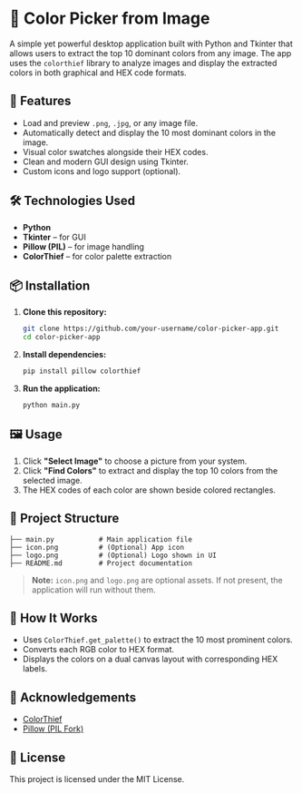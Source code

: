 # 🎨 Color Picker from Image

A simple yet powerful desktop application built with Python and Tkinter that allows users to extract the top 10 dominant colors from any image. The app uses the `colorthief` library to analyze images and display the extracted colors in both graphical and HEX code formats.

## 📸 Features

- Load and preview `.png`, `.jpg`, or any image file.
- Automatically detect and display the 10 most dominant colors in the image.
- Visual color swatches alongside their HEX codes.
- Clean and modern GUI design using Tkinter.
- Custom icons and logo support (optional).

## 🛠️ Technologies Used

- **Python**
- **Tkinter** – for GUI
- **Pillow (PIL)** – for image handling
- **ColorThief** – for color palette extraction

## 📦 Installation

1. **Clone this repository:**
   ```bash
   git clone https://github.com/your-username/color-picker-app.git
   cd color-picker-app
   ```

2. **Install dependencies:**
   ```bash
   pip install pillow colorthief
   ```

3. **Run the application:**
   ```bash
   python main.py
   ```

## 🖼️ Usage

1. Click **"Select Image"** to choose a picture from your system.
2. Click **"Find Colors"** to extract and display the top 10 colors from the selected image.
3. The HEX codes of each color are shown beside colored rectangles.

## 📁 Project Structure

```
├── main.py           # Main application file
├── icon.png          # (Optional) App icon
├── logo.png          # (Optional) Logo shown in UI
├── README.md         # Project documentation
```

> **Note:** `icon.png` and `logo.png` are optional assets. If not present, the application will run without them.

## 🧠 How It Works

- Uses `ColorThief.get_palette()` to extract the 10 most prominent colors.
- Converts each RGB color to HEX format.
- Displays the colors on a dual canvas layout with corresponding HEX labels.

## 🙌 Acknowledgements

- [ColorThief](https://github.com/fengsp/color-thief-py)
- [Pillow (PIL Fork)](https://python-pillow.org/)

## 📜 License

This project is licensed under the MIT License.
